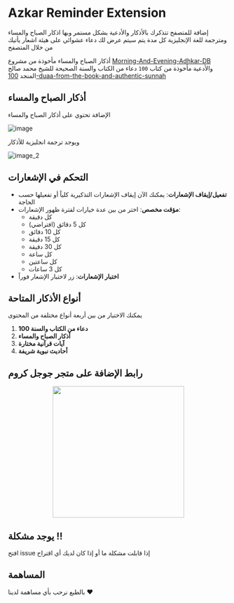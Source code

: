 # Azkar Reminder Extension

إضافة للمتصفح تتذكرك بالأذكار والأدعية بشكل مستمر وبها اذكار الصباح والمساء ومترجمة للغة الإنجليزية
كل مدة يتم سيتم عرض لك دعاء عشوائي على هيئة اشعار يأتيك من خلال المتصفح

أذكار الصباح والمساء مأخوذة من مشروع [Morning-And-Evening-Adhkar-DB](https://github.com/Seen-Arabic/Morning-And-Evening-Adhkar-DB)  
والأدعية مأخوذة من كتاب `100` دعاء من الكتاب والسنة الصحيحة للشيخ محمد صالح المنجد [100-duaa-from-the-book-and-authentic-sunnah](https://github.com/AhmedElTabarani/100-duaa-from-the-book-and-authentic-sunnah)

## أذكار الصباح والمساء

الإضافة تحتوي على أذكار الصباح والمساء

![image](https://github.com/AhmedElTabarani/azkar-reminder-extension/assets/69223584/2ea93207-31e4-4469-a544-4ef5324ae491)

ويوجد ترجمة انجليزية للأذكار

![image_2](https://github.com/AhmedElTabarani/azkar-reminder-extension/assets/69223584/fb543899-f64f-4c5b-bff9-0e4e6dc4a5db)

## التحكم في الإشعارات

- **تفعيل/إيقاف الإشعارات**: يمكنك الآن إيقاف الإشعارات التذكيرية كلياً أو تفعيلها حسب الحاجة
- **مؤقت مخصص**: اختر من بين عدة خيارات لفترة ظهور الإشعارات:
  - كل دقيقة
  - كل 5 دقائق (افتراضي)
  - كل 10 دقائق
  - كل 15 دقيقة
  - كل 30 دقيقة
  - كل ساعة
  - كل ساعتين
  - كل 3 ساعات
- **اختبار الإشعارات**: زر لاختبار الإشعار فوراً

## أنواع الأذكار المتاحة

يمكنك الاختيار من بين أربعة أنواع مختلفة من المحتوى

1. **100 دعاء من الكتاب والسنة**
2. **أذكار الصباح والمساء**
3. **آيات قرآنية مختارة**
4. **أحاديث نبوية شريفة**

## رابط الإضافة على متجر جوجل كروم

<div align="center">

<a href="https://chromewebstore.google.com/detail/%D9%85%D8%B0%D9%83%D8%B1-%D8%A7%D9%84%D8%A3%D8%B0%D9%83%D8%A7%D8%B1/fcagcaikgffokonhlfbaainnaknhjkpp" target="_blank">

   <img src="https://github.com/AhmedElTabarani/azkar-reminder-extension/assets/69223584/dcdbbb2c-ac0d-4c74-a4b5-db6e68a28fe4" width="300px">

</a>

</div>

## يوجد مشكلة !!

افتح issue إذا قابلت مشكلة ما أو إذا كان لديك أي اقتراح

## المساهمة

بالطبع نرحب بأي مساهمة لدينا ❤


